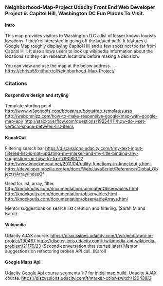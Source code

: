 ### Neighborhood-Map-Project Udacity Front End Web Developer Project 9. Capitol Hill, Washington DC Fun Places To Visit. 

#### Intro
This map provides visitors to Washington D.C a list of lesser known tourists locations if they're interested in going off the beated path. It features a Google Map roughly displaying Capitol Hill and a few spots not too far from Capitol Hill. It also allows users to look up wikipedia information about the locations so they can research locations before making a decision.

You can view and use the map at the below address. 
https://chrisb55.github.io/Neighborhood-Map-Project/ 
### Citations

#### Responsive design and styling 
Template starting point 
http://www.w3schools.com/bootstrap/bootstrap_templates.asp
http://webomnizz.com/how-to-make-responsive-google-map-with-google-map-api/
http://stackoverflow.com/questions/19254411/how-do-i-set-vertical-space-between-list-items


#### KnockOut
Filtering search bar
https://discussions.udacity.com/t/my-text-input-filtered-list-is-not-updating-my-marker-and-my-title-binding-any-suggestion-on-how-to-fix-it/190851/12
http://www.knockmeout.net/2011/04/utility-functions-in-knockoutjs.html
https://developer.mozilla.org/en/docs/Web/JavaScript/Reference/Global_Objects/Array/indexOf

Used for list, array, filter. 
http://knockoutjs.com/documentation/computedObservables.html
http://knockoutjs.com/documentation/observables.html
http://knockoutjs.com/documentation/observableArrays.html

Mentor suggestions on search list creation and filtering. (Sarah M and Karol)

#### Wikipedia 
Udacity AJAX course. 
https://discussions.udacity.com/t/wikipedia-api-in-project/190467
https://discussions.udacity.com/t/wikimedia-api-wikipedia-problem/21176/23 (Second conversation that started later)
Mentor suggestions on refactoring broken API call. (Karol)


#### Google Maps Api
Udacity Google Api course segments 1-7 for initial map build.
Udacity AJAX course. 
https://discussions.udacity.com/t/marker-color-switch/190438/2
